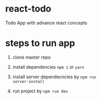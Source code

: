 # react-todo
Todo App with advance react concepts

# steps to run app

1. clone master repo

2. install dependencies <code>npm i</code> or <code>yarn</code>

3. install server dependecncies by <code>npm run server-install</code>

4. run project by <code>npm run dev</code>


